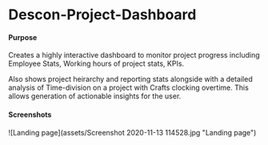# Descon-Project-Dashboard

#### Purpose
Creates a highly interactive dashboard to monitor project progress including Employee Stats, Working hours of project stats, KPIs.

Also shows project heirarchy and reporting stats alongside with a detailed analysis of Time-division on a project with Crafts clocking overtime. This allows generation of actionable insights for the user.

#### Screenshots
![Landing page](assets/Screenshot 2020-11-13 114528.jpg "Landing page")

